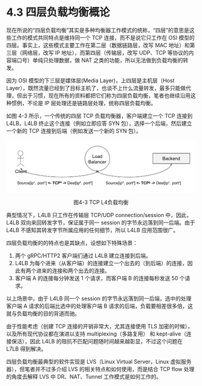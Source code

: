 # 4.3 四层负载均衡概论

现在所说的“四层负载均衡”其实是多种均衡器工作模式的统称，“四层”的意思是这些工作的模式共同特点是维持同一个 TCP 连接，而不是说它只工作在 OSI 模型的四层。事实上，这些模式主要工作在第二层（数据链路层，改写 MAC 地址）和第三层（网络层，改写 IP 地址），而第四层（传输层，改写 UDP、TCP 等协议的内容端口号）单纯只处理数据，做 NAT 之类的功能，所以无法做到负载均衡的转发。

因为 OSI 模型的下三层是媒体层(Media Layer)，上四层是主机层（Host Layer），既然流量已经到了目标主机了，也谈不上什么流量转发，最多只能做代理，但出于习惯，现在所有的资料都把它们称为四层负载均衡，笔者也继续沿用这种惯例，不论是 IP 层处理还是链路层处理，统称四层负载均衡。


如图 4-3 所示，一个传统的四层 TCP 负载均衡器，客户端建立一个 TCP 连接到 L4LB，L4LB 终止这个连接（例如立即应答 SYN 包），选择一个后端，然后建立一个新的 TCP 连接到后端（例如发送一个新的 SYN 包）。

<div  align="center">
	<img src="../assets/balancer4.svg" width = "500"  align=center />
	<p>图4-3 TCP L4负载均衡</p>
</div>

典型情况下，L4LB 只工作在传输层 TCP/UDP connection/session 中，因此，L4LB 双向来回转发字节，保证属于同一 session 的字节永远落到同一后端。由于 L4LB 不感知其转发字节所属应用的任何细节，所以 L4LB 应用范围很广。

四层负载均衡的的特点也是其缺点，设想如下特殊场景：

1. 两个 gRPC/HTTP2 客户端们通过 L4LB 建立连接到后端。
2. L4LB 为每个进来（从客户端）的连接建立一个出去的（到后端）的连接，因此有两个进来的连接和两个出去的连接。
3. 客户端 A 的连接每分钟发送 1 个请求，而客户端 B 的连接每秒发送 50 个请求。

以上场景中，由于 L4LB 同一个 session 的字节永远落到同一后端，选中的处理客户端 A 请求的后端比选中的处理客户端 B 请求的后端，负载要相差很多倍，这就与负载均衡的目的背道而驰。

由于性能考虑（创建 TCP 连接的开销非常大，尤其连接使用 TLS 加密的时候），以及所有现代协议都在演进以支持 multiplexing（多路复用） 和 kept-alive（连接保活），因此 L4LB 的阻抗不匹配问题随时间越来越彰显，不过这个问题在 L7LB 得到解决。

四层负载均衡最典型的软件实现是 LVS（Linux Virtual Server，Linux 虚拟服务器），但笔者并不过多介绍 LVS 的相关特点和如何使用，而是结合 TCP flow 处理的角度去解释 LVS 中 DR、NAT、Tunnel 工作模式是如何工作的。
